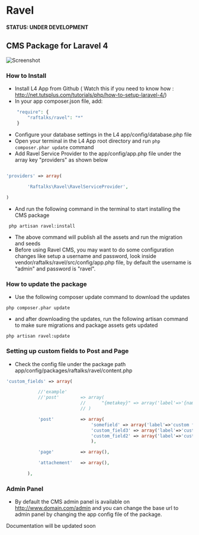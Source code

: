# Ravel

#### STATUS: UNDER DEVELOPMENT

## CMS Package for Laravel 4

![Screenshot](http://screencloud.net/img/screenshots/307e79230eeb5085677d7fc260dfc05f.png)

### How to Install

- Install L4 App from Github ( Watch this if you need to know how : http://net.tutsplus.com/tutorials/php/how-to-setup-laravel-4/)
- In your app composer.json file, add:

```php
	"require": {
		"raftalks/ravel": "*"
	}
```

- Configure your database settings in the L4 app/config/database.php file
- Open your terminal in the L4 App root directory and run `php composer.phar update` command
- Add Ravel Service Provider to the app/config/app.php file under the array key "providers" as shown below

```php

'providers' => array(
		
		'Raftalks\Ravel\RavelServiceProvider',

)

```
- And run the following command in the terminal to start installing the CMS package

```
 php artisan ravel:install
```

- The above command will publish all the assets and run the migration and seeds
- Before using Ravel CMS, you may want to do some configuration changes like setup a username and password, look inside vendor/raftalks/ravel/src/config/app.php file, by default the username is "admin" and password is "ravel".

### How to update the package
- Use the following composer update command to download the updates 
```
php composer.phar update
```
- and after downloading the updates, run the following artisan command to make sure migrations and package assets gets updated
```
php artisan ravel:update
```

### Setting up custom fields to Post and Page
- Check the config file under the package path app/config/packages/raftalks/ravel/content.php
```php
'custom_fields' => array(

			//'example'
			//'post'		=> array(
							// 		"{metakey}" => array('label'=>'{name}','type'=>'{text}', 'attr'=>array(), 'options'=>array())
							// )

			'post'			=> array(
								'somefield' => array('label'=>'custom field','type'=>'input_checkbox'),
								'custom_field3' => array('label'=>'custom field','type'=>'ng_datepicker'),
								'custom_field2' => array('label'=>'custom field2','type'=>'select','options'=>array(1=>'test',2=>'two',3=>'three',4=>'four'))
								),

			'page'			=> array(),

			'attachement'	=> array(),

		),
```

### Admin Panel
- By default the CMS admin panel is available on http://www.domain.com/admin and you can change the base url to admin panel by changing the app config file of the package.

Documentation will be updated soon
